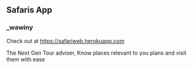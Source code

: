 ## Safaris App

### _wawiny 

Check out at https://safariweb.herokuapp.com

The Next Gen Tour adviser, Know places relevant to you plans and visit them with ease

